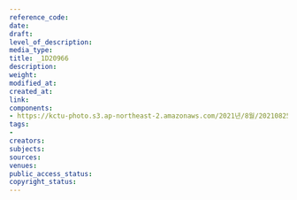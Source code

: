 ```yaml
---
reference_code: 
date: 
draft: 
level_of_description: 
media_type: 
title: _1D20966
description: 
weight: 
modified_at: 
created_at: 
link: 
components:
- https://kctu-photo.s3.ap-northeast-2.amazonaws.com/2021년/8월/20210825_하반기+총파업+대장정_대구/_1D20966.jpg
tags:
- 
creators: 
subjects: 
sources: 
venues: 
public_access_status: 
copyright_status: 
---
```

